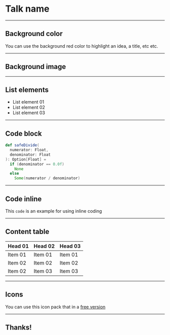 <!-- .slide: -->

# Talk name

---

<!-- .slide: data-background="#cc0200" -->

## Background color

You can use the background red color to highlight an idea, a title, etc etc.

---

<!-- .slide: data-background-opacity="0.3" data-background-image="https://images.pexels.com/photos/39651/astronaut-spacewalk-space-shuttle-discovery-39651.jpeg?cs=srgb&dl=pexels-pixabay-39651.jpg&fm=jpg" -->

## Background image

---

<!-- .slide:  -->

## List elements

- List element 01 <!-- .element: class="fragment" data-fragment-index="1" -->
- List element 02 <!-- .element: class="fragment" data-fragment-index="2" -->
- List element 03 <!-- .element: class="fragment" data-fragment-index="3" -->

---

<!-- .slide: -->

## Code block

```scala [1-8]
def safeDivide(
  numerator: Float,
  denominator: Float
): Option[Float] =
  if (denominator == 0.0f)
    None
  else
    Some(numerator / denominator)
```

---

<!-- .slide: -->

## Code inline

This `code` is an example for using inline coding

---

<!-- .slide: -->

## Content table

| Head 01       | Head 02       | Head 03  |
| ------------- |---------------|----------|
| Item 01       | Item 01       | Item 01  |
| Item 02       | Item 02       | Item 02  |
| Item 02       | Item 03       | Item 03  |

---

<!-- .slide: -->

## Icons

You can use this icon pack that in a [free version](https://fontawesome.com/icons?d=gallery&p=2&m=free)

<i class="fas fa-laptop"></i> <i class="fas fa-database"></i> <i class="fas fa-calendar-check"></i>


---

<!-- .slide: data-background="#cc0200" -->

## Thanks! <i class="far fa-smile-wink"></i>
